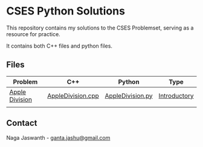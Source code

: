 # CSES Python Solutions

This repository contains my solutions to the CSES Problemset, serving as a resource for practice.

It contains both C++ files and  python files.

## Files

| Problem                                             | C++                                                                | Python                                                         | Type                        |
| --------------------------------------------------- | ------------------------------------------------------------------ | -------------------------------------------------------------- | --------------------------- |
| [Apple Division](https://cses.fi/problemset/task/1623) | [AppleDivision.cpp](./Introductory/Apple%20Division/AppleDivision.cpp) | [AppleDivision.py](./Introductory/Apple%20Division/AppleDivision.py)  | [Introductory](./Introductory) |
|                                                     |                                                                    |                                                                |                             |

## Contact

Naga Jaswanth - [ganta.jashu@gmail.com](mailto:ganta.jashu@gmail.com)

